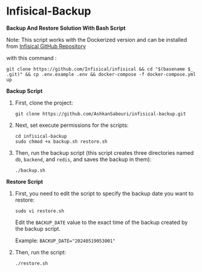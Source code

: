 # **Infisical-Backup**

**Backup And Restore Solution With Bash Script**

Note: This script works with the Dockerized version and can be installed from [Infisical GitHub Repository](https://github.com/Infisical/infisical/tree/main) 

with this command :

```
git clone https://github.com/Infisical/infisical && cd "$(basename $_ .git)" && cp .env.example .env && docker-compose -f docker-compose.yml up
```

**Backup Script**

1. First, clone the project:

   ```
   git clone https://github.com/AshkanSabouri/infisical-backup.git
   ```

2. Next, set execute permissions for the scripts:

   ```
   cd infisical-backup
   sudo chmod +x backup.sh restore.sh
   ```

3. Then, run the backup script (this script creates three directories named `db`, `backend`, and `redis`, and saves the backup in them):

   ```
   ./backup.sh
   ```

**Restore Script**

1. First, you need to edit the script to specify the backup date you want to restore:

   ```
   sudo vi restore.sh
   ```

   Edit the `BACKUP_DATE` value to the exact time of the backup created by the backup script.

   Example: `BACKUP_DATE="20240519053001"`

2. Then, run the script:

   ```
   ./restore.sh
   ```